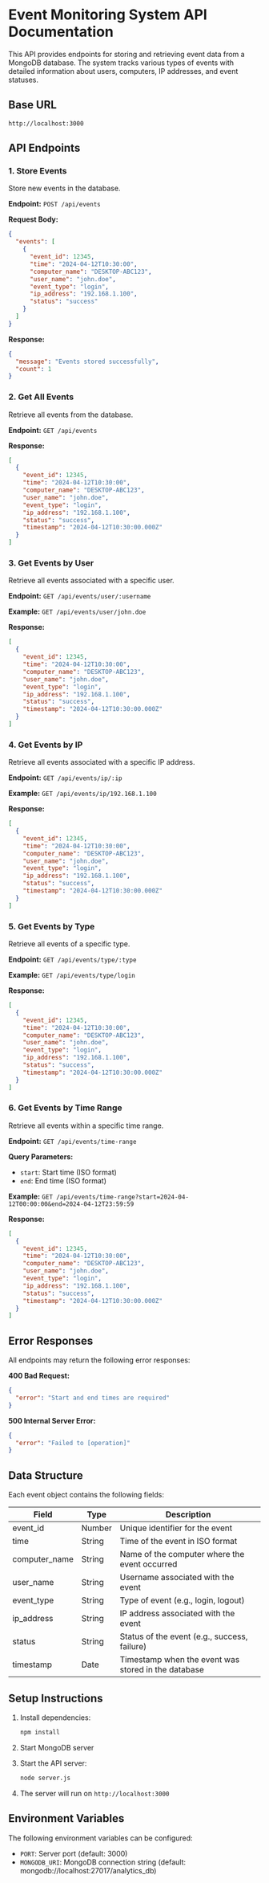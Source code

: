 # Event Monitoring System API Documentation

This API provides endpoints for storing and retrieving event data from a MongoDB database. The system tracks various types of events with detailed information about users, computers, IP addresses, and event statuses.

## Base URL

```
http://localhost:3000
```

## API Endpoints

### 1. Store Events
Store new events in the database.

**Endpoint:** `POST /api/events`

**Request Body:**
```json
{
  "events": [
    {
      "event_id": 12345,
      "time": "2024-04-12T10:30:00",
      "computer_name": "DESKTOP-ABC123",
      "user_name": "john.doe",
      "event_type": "login",
      "ip_address": "192.168.1.100",
      "status": "success"
    }
  ]
}
```

**Response:**
```json
{
  "message": "Events stored successfully",
  "count": 1
}
```

### 2. Get All Events
Retrieve all events from the database.

**Endpoint:** `GET /api/events`

**Response:**
```json
[
  {
    "event_id": 12345,
    "time": "2024-04-12T10:30:00",
    "computer_name": "DESKTOP-ABC123",
    "user_name": "john.doe",
    "event_type": "login",
    "ip_address": "192.168.1.100",
    "status": "success",
    "timestamp": "2024-04-12T10:30:00.000Z"
  }
]
```

### 3. Get Events by User
Retrieve all events associated with a specific user.

**Endpoint:** `GET /api/events/user/:username`

**Example:** `GET /api/events/user/john.doe`

**Response:**
```json
[
  {
    "event_id": 12345,
    "time": "2024-04-12T10:30:00",
    "computer_name": "DESKTOP-ABC123",
    "user_name": "john.doe",
    "event_type": "login",
    "ip_address": "192.168.1.100",
    "status": "success",
    "timestamp": "2024-04-12T10:30:00.000Z"
  }
]
```

### 4. Get Events by IP
Retrieve all events associated with a specific IP address.

**Endpoint:** `GET /api/events/ip/:ip`

**Example:** `GET /api/events/ip/192.168.1.100`

**Response:**
```json
[
  {
    "event_id": 12345,
    "time": "2024-04-12T10:30:00",
    "computer_name": "DESKTOP-ABC123",
    "user_name": "john.doe",
    "event_type": "login",
    "ip_address": "192.168.1.100",
    "status": "success",
    "timestamp": "2024-04-12T10:30:00.000Z"
  }
]
```

### 5. Get Events by Type
Retrieve all events of a specific type.

**Endpoint:** `GET /api/events/type/:type`

**Example:** `GET /api/events/type/login`

**Response:**
```json
[
  {
    "event_id": 12345,
    "time": "2024-04-12T10:30:00",
    "computer_name": "DESKTOP-ABC123",
    "user_name": "john.doe",
    "event_type": "login",
    "ip_address": "192.168.1.100",
    "status": "success",
    "timestamp": "2024-04-12T10:30:00.000Z"
  }
]
```

### 6. Get Events by Time Range
Retrieve all events within a specific time range.

**Endpoint:** `GET /api/events/time-range`

**Query Parameters:**
- `start`: Start time (ISO format)
- `end`: End time (ISO format)

**Example:** `GET /api/events/time-range?start=2024-04-12T00:00:00&end=2024-04-12T23:59:59`

**Response:**
```json
[
  {
    "event_id": 12345,
    "time": "2024-04-12T10:30:00",
    "computer_name": "DESKTOP-ABC123",
    "user_name": "john.doe",
    "event_type": "login",
    "ip_address": "192.168.1.100",
    "status": "success",
    "timestamp": "2024-04-12T10:30:00.000Z"
  }
]
```

## Error Responses

All endpoints may return the following error responses:

**400 Bad Request:**
```json
{
  "error": "Start and end times are required"
}
```

**500 Internal Server Error:**
```json
{
  "error": "Failed to [operation]"
}
```

## Data Structure

Each event object contains the following fields:

| Field | Type | Description |
|-------|------|-------------|
| event_id | Number | Unique identifier for the event |
| time | String | Time of the event in ISO format |
| computer_name | String | Name of the computer where the event occurred |
| user_name | String | Username associated with the event |
| event_type | String | Type of event (e.g., login, logout) |
| ip_address | String | IP address associated with the event |
| status | String | Status of the event (e.g., success, failure) |
| timestamp | Date | Timestamp when the event was stored in the database |

## Setup Instructions

1. Install dependencies:
   ```bash
   npm install
   ```

2. Start MongoDB server

3. Start the API server:
   ```bash
   node server.js
   ```

4. The server will run on `http://localhost:3000`

## Environment Variables

The following environment variables can be configured:

- `PORT`: Server port (default: 3000)
- `MONGODB_URI`: MongoDB connection string (default: mongodb://localhost:27017/analytics_db) 